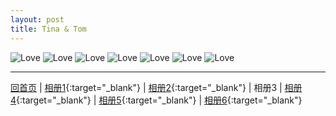 ```yaml
---
layout: post
title: Tina & Tom
---
```


<img alt="Love" src="{{site.baseurl}}images/wedding/AK472431.jpg">

<img alt="Love" src="{{site.baseurl}}images/wedding/AK472437.jpg">

<img alt="Love" src="{{site.baseurl}}images/wedding/AK472442.jpg">

<img alt="Love" src="{{site.baseurl}}images/wedding/AK472463.jpg">

<img alt="Love" src="{{site.baseurl}}images/wedding/AK472469.jpg">

<img alt="Love" src="{{site.baseurl}}images/wedding/AK472473.jpg">

<img alt="Love" src="{{site.baseurl}}images/wedding/AK472474.jpg">

---

[回首页][ref0] | [相册1][ref1]{:target="_blank"} | [相册2][ref2]{:target="_blank"} | 相册3 | [相册4][ref4]{:target="_blank"} | [相册5][ref5]{:target="_blank"} | [相册6][ref6]{:target="_blank"}

[ref0]:http://about.uuspider.com/2016/12/09/wedding.html
[ref1]:http://about.uuspider.com/2016/12/09/wedding_1.html
[ref2]:http://about.uuspider.com/2016/12/09/wedding_2.html
[ref3]:http://about.uuspider.com/2016/12/09/wedding_3.html
[ref4]:http://about.uuspider.com/2016/12/09/wedding_4.html
[ref5]:http://about.uuspider.com/2016/12/09/wedding_5.html
[ref6]:http://about.uuspider.com/2016/12/09/wedding_6.html

<script type="text/javascript">var cnzz_protocol = (("https:" == document.location.protocol) ? " https://" : " http://");document.write(unescape("%3Cspan id='cnzz_stat_icon_1260865756'%3E%3C/span%3E%3Cscript src='" + cnzz_protocol + "s95.cnzz.com/z_stat.php%3Fid%3D1260865756%26show%3Dpic' type='text/javascript'%3E%3C/script%3E"));</script>
